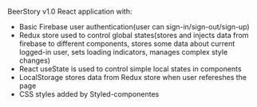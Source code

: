 BeerStory v1.0
React application with:
- Basic Firebase user authentication(user can sign-in/sign-out/sign-up)
- Redux store used to control global states(stores and injects data from firebase to different components, stores some data about current logged-in user, sets loading indicators, manages complex style
  changes)
- React useState is used to control simple local states in components
- LocalStorage stores data from Redux store when user refereshes the page
- CSS styles added by Styled-componentes